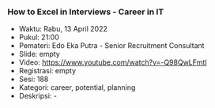 ### How to Excel in Interviews - Career in IT

- Waktu: Rabu, 13 April 2022
- Pukul: 21:00
- Pemateri: Edo Eka Putra - Senior Recruitment Consultant
- Slide: empty
- Video: https://www.youtube.com/watch?v=-Q98QwLFmtI
- Registrasi: empty
- Sesi: 188
- Kategori: career, potential, planning
- Deskripsi: -

